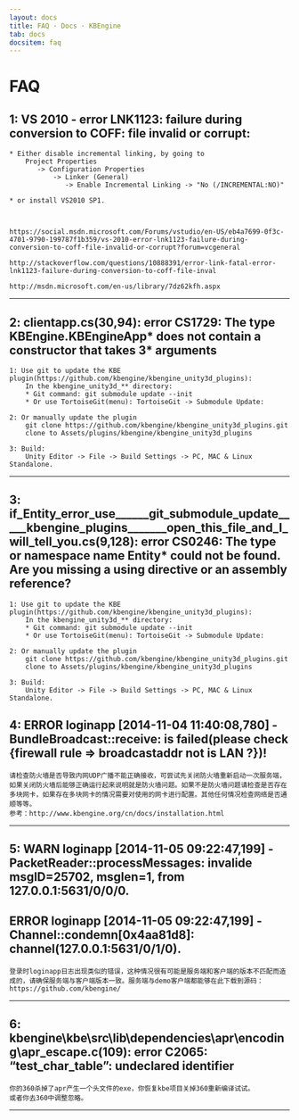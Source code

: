 ```yaml
---
layout: docs
title: FAQ · Docs · KBEngine
tab: docs
docsitem: faq
---
```


FAQ
========

1: VS 2010 - error LNK1123: failure during conversion to COFF: file invalid or corrupt:
-----------------

	* Either disable incremental linking, by going to 
		Project Properties 
		   -> Configuration Properties 
		       -> Linker (General) 
		          -> Enable Incremental Linking -> "No (/INCREMENTAL:NO)"

	* or install VS2010 SP1.
	


	https://social.msdn.microsoft.com/Forums/vstudio/en-US/eb4a7699-0f3c-4701-9790-199787f1b359/vs-2010-error-lnk1123-failure-during-conversion-to-coff-file-invalid-or-corrupt?forum=vcgeneral

	http://stackoverflow.com/questions/10888391/error-link-fatal-error-lnk1123-failure-during-conversion-to-coff-file-inval

	http://msdn.microsoft.com/en-us/library/7dz62kfh.aspx

-----------------------------------------------------

2: clientapp.cs(30,94): error CS1729: The type KBEngine.KBEngineApp* does not contain a constructor that takes 3* arguments
-------------------

	1: Use git to update the KBE plugin(https://github.com/kbengine/kbengine_unity3d_plugins):
		In the kbengine_unity3d_** directory:
		* Git command: git submodule update --init
		* Or use TortoiseGit(menu): TortoiseGit -> Submodule Update:

	2: Or manually update the plugin
		git clone https://github.com/kbengine/kbengine_unity3d_plugins.git
		clone to Assets/plugins/kbengine/kbengine_unity3d_plugins

	3: Build:
		Unity Editor -> File -> Build Settings -> PC, MAC & Linux Standalone.

-----------------------------------------------------

3: if_Entity_error_use______git_submodule_update_____kbengine_plugins_______open_this_file_and_I_will_tell_you.cs(9,128): error CS0246: The type or namespace name Entity* could not be found. Are you missing a using directive or an assembly reference?
----------------------

	1: Use git to update the KBE plugin(https://github.com/kbengine/kbengine_unity3d_plugins):
		In the kbengine_unity3d_** directory:
		* Git command: git submodule update --init
		* Or use TortoiseGit(menu): TortoiseGit -> Submodule Update:

	2: Or manually update the plugin
		git clone https://github.com/kbengine/kbengine_unity3d_plugins.git
		clone to Assets/plugins/kbengine/kbengine_unity3d_plugins

	3: Build:
		Unity Editor -> File -> Build Settings -> PC, MAC & Linux Standalone.



4: ERROR loginapp [2014-11-04 11:40:08,780] - BundleBroadcast::receive: is failed(please check {firewall rule => broadcastaddr not is LAN ?})!
---------------------

	请检查防火墙是否导致内网UDP广播不能正确接收，可尝试先关闭防火墙重新启动一次服务端，如果关闭防火墙后能够正确运行起来说明就是防火墙问题。如果不是防火墙问题请检查是否存在多块网卡，如果存在多块网卡的情况需要对使用的网卡进行配置。其他任何情况检查网络是否通顺等等。
	参考：http://www.kbengine.org/cn/docs/installation.html


-----------------------------------------------------


5: WARN loginapp [2014-11-05 09:22:47,199] - PacketReader::processMessages: invalide msgID=25702, msglen=1, from 127.0.0.1:5631/0/0/0.
--------------------

ERROR loginapp [2014-11-05 09:22:47,199] - Channel::condemn[0x4aa81d8]: channel(127.0.0.1:5631/0/1/0).
--------------------

	登录时loginapp日志出现类似的错误，这种情况很有可能是服务端和客户端的版本不匹配而造成的，请确保服务端与客户端版本一致。服务端与demo客户端都能够在此下载到源码：https://github.com/kbengine/


-----------------------------------------------------


6: kbengine\kbe\src\lib\dependencies\apr\encoding\apr_escape.c(109): error C2065: “test_char_table”: undeclared identifier
--------------------

	你的360杀掉了apr产生一个头文件的exe，你恢复kbe项目关掉360重新编译试试。
	或者你去360中调整忽略。


-----------------------------------------------------


